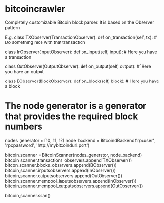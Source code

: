 # bitcoincrawler
Completely customizable Bitcoin block parser.
It is based on the Observer pattern.

E.g.
class TXObserver(TransactionObserver):
  def on_transaction(self, tx):
    # Do something nice with that transaction

class InObserver(InputObserver):
  def on_input(self, input):
    # Here you have a transaction

class OutObserver(OutputObserver):
  def on_output(self, output):
    #¯Here you have an output
    
class BObserver(BlockObserver):
  def on_block(self, block):
    # Here you have a block

# The node generator is a generator that provides the required block numbers
nodes_generator = [10, 11, 12]
node_backend = BitcoindBackend('rpcuser', 'rpcpassword', 'http://mybitcoindurl:port')

bitcoin_scanner = BitcoinScanner(nodes_generator, node_backend)
bitcoin_scanner.transactions_observers.append(TXObserver())
bitcon_scanner.blocks_observers.append(BObserver())
bitcoin_scanner.inputsobservers.append(InObserver())
bitcoin_scanner.outputsobservers.append(OutObserver())
bitcoin_scanner.mempool_inputsobservers.append(InObserver())
bitcoin_scanner.mempool_outputsobservers.append(OutObserver())

bitcoin_scanner.scan()
